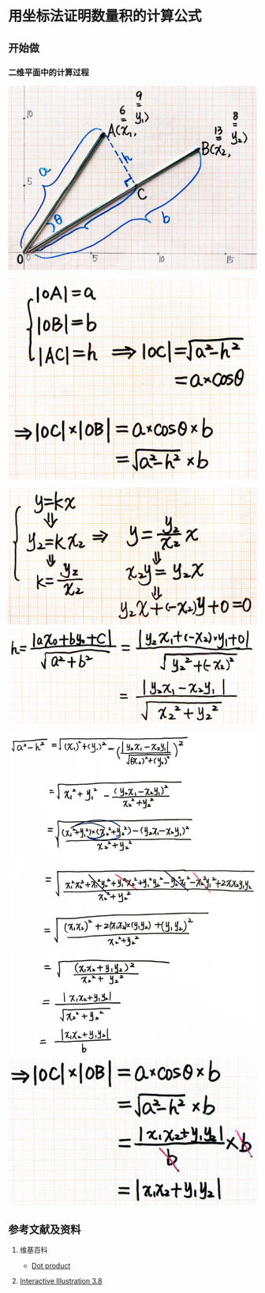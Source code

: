 # 用坐标法证明数量积的计算公式

## 开始做

### 二维平面中的计算过程

![](/images/线性代数/向量/用坐标法证明数量积的计算公式/1a1.jpg)

![](/images/线性代数/向量/用坐标法证明数量积的计算公式/2a1.jpg)

![](/images/线性代数/向量/用坐标法证明数量积的计算公式/3a1.jpg)
![](/images/线性代数/向量/用坐标法证明数量积的计算公式/3a2.jpg)

![](/images/线性代数/向量/用坐标法证明数量积的计算公式/4a1.jpg)
![](/images/线性代数/向量/用坐标法证明数量积的计算公式/4a2.jpg)

## 参考文献及资料

1. 维基百科
	- [Dot product](https://en.wikipedia.org/wiki/Dot_product) 

2. [Interactive Illustration 3.8](http://immersivemath.com/ila/ch03_dotproduct/ch03.html#sec_dp_orthogonal_basis)